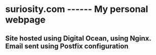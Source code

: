 # suriosity.com ------ My personal webpage
## Site hosted using Digital Ocean, using Nginx. Email sent using Postfix configuration
